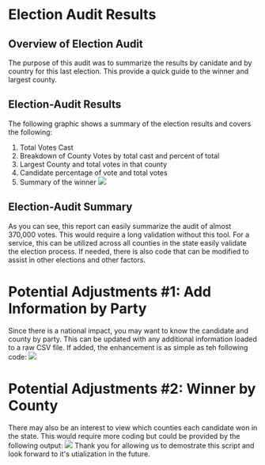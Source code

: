 # Election Audit Results
## Overview of Election Audit
The purpose of this audit was to summarize the results by canidate and by country for this last election. This provide a quick guide to the winner and largest county.

## Election-Audit Results

The following graphic shows a summary of the election results and covers the following:
1) Total Votes Cast
2) Breakdown of County Votes by total cast and percent of total
3) Largest County and total votes in that county
4) Candidate percentage of vote and total votes
5) Summary of the winner
![](https://github.com/NortonAAA/Election_Analysis/blob/main/Total%Election%Report.png)

## Election-Audit Summary
As you can see, this report can easily summarize the audit of almost 370,000 votes. This would require a long validation without this tool. For a service, this can be utilized across all counties in the state easily validate the election process. If needed, there is also code that can be modified to assist in other elections and other factors. 
# Potential Adjustments #1: Add Information by Party
Since there is a national impact, you may want to know the candidate and county by party. This can be updated with any additional information loaded to a raw CSV file. If added, the enhancement is as simple as teh following code:
![](https://github.com/NortonAAA/Election_Analysis/blob/main/Potential%Enhancement%1.png)
# Potential Adjustments #2: Winner by County
There may also be an interest to view which counties each candidate won in the state. This would require more coding but could be provided by the following output:
![](https://github.com/NortonAAA/Election_Analysis/blob/main/Potential%Enhancement%2.png)
Thank you for allowing us to demostrate this script and look forward to it's utialization in the future.
